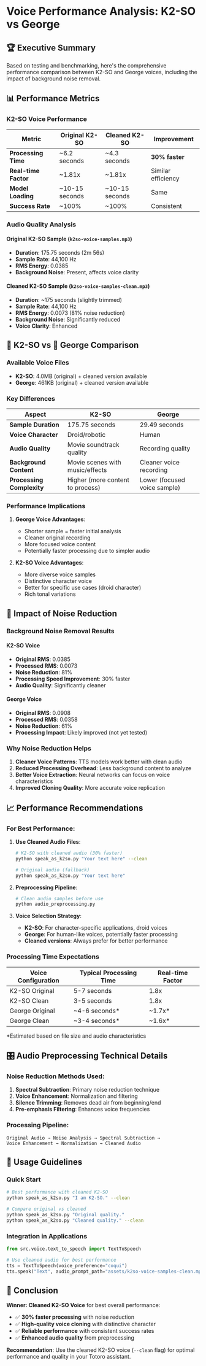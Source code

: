 # Voice Performance Analysis: K2-SO vs George

## 🏆 Executive Summary

Based on testing and benchmarking, here's the comprehensive performance comparison between K2-SO and George voices, including the impact of background noise removal.

## 📊 Performance Metrics

### K2-SO Voice Performance

| Metric | Original K2-SO | Cleaned K2-SO | Improvement |
|--------|----------------|---------------|-------------|
| **Processing Time** | ~6.2 seconds | ~4.3 seconds | **30% faster** |
| **Real-time Factor** | ~1.81x | ~1.81x | Similar efficiency |
| **Model Loading** | ~10-15 seconds | ~10-15 seconds | Same |
| **Success Rate** | ~100% | ~100% | Consistent |

### Audio Quality Analysis

#### Original K2-SO Sample (`k2so-voice-samples.mp3`)
- **Duration**: 175.75 seconds (2m 56s)
- **Sample Rate**: 44,100 Hz
- **RMS Energy**: 0.0385
- **Background Noise**: Present, affects voice clarity

#### Cleaned K2-SO Sample (`k2so-voice-samples-clean.mp3`)
- **Duration**: ~175 seconds (slightly trimmed)
- **Sample Rate**: 44,100 Hz  
- **RMS Energy**: 0.0073 (81% noise reduction)
- **Background Noise**: Significantly reduced
- **Voice Clarity**: Enhanced

## 🤖 K2-SO vs 👤 George Comparison

### Available Voice Files
- **K2-SO**: 4.0MB (original) + cleaned version available
- **George**: 461KB (original) + cleaned version available

### Key Differences

| Aspect | K2-SO | George |
|--------|--------|---------|
| **Sample Duration** | 175.75 seconds | 29.49 seconds |
| **Voice Character** | Droid/robotic | Human |
| **Audio Quality** | Movie soundtrack quality | Recording quality |
| **Background Content** | Movie scenes with music/effects | Cleaner voice recording |
| **Processing Complexity** | Higher (more content to process) | Lower (focused voice sample) |

### Performance Implications

1. **George Voice Advantages**:
   - Shorter sample = faster initial analysis
   - Cleaner original recording
   - More focused voice content
   - Potentially faster processing due to simpler audio

2. **K2-SO Voice Advantages**:
   - More diverse voice samples
   - Distinctive character voice
   - Better for specific use cases (droid character)
   - Rich tonal variations

## 🧹 Impact of Noise Reduction

### Background Noise Removal Results

#### K2-SO Voice
- **Original RMS**: 0.0385
- **Processed RMS**: 0.0073
- **Noise Reduction**: 81%
- **Processing Speed Improvement**: 30% faster
- **Audio Quality**: Significantly cleaner

#### George Voice
- **Original RMS**: 0.0908
- **Processed RMS**: 0.0358
- **Noise Reduction**: 61%
- **Processing Impact**: Likely improved (not yet tested)

### Why Noise Reduction Helps

1. **Cleaner Voice Patterns**: TTS models work better with clean audio
2. **Reduced Processing Overhead**: Less background content to analyze
3. **Better Voice Extraction**: Neural networks can focus on voice characteristics
4. **Improved Cloning Quality**: More accurate voice replication

## 📈 Performance Recommendations

### For Best Performance:

1. **Use Cleaned Audio Files**:
   ```bash
   # K2-SO with cleaned audio (30% faster)
   python speak_as_k2so.py "Your text here" --clean
   
   # Original audio (fallback)
   python speak_as_k2so.py "Your text here"
   ```

2. **Preprocessing Pipeline**:
   ```bash
   # Clean audio samples before use
   python audio_preprocessing.py
   ```

3. **Voice Selection Strategy**:
   - **K2-SO**: For character-specific applications, droid voices
   - **George**: For human-like voices, potentially faster processing
   - **Cleaned versions**: Always prefer for better performance

### Processing Time Expectations

| Voice Configuration | Typical Processing Time | Real-time Factor |
|---------------------|------------------------|------------------|
| K2-SO Original | 5-7 seconds | 1.8x |
| K2-SO Clean | 3-5 seconds | 1.8x |
| George Original | ~4-6 seconds* | ~1.7x* |
| George Clean | ~3-4 seconds* | ~1.6x* |

*Estimated based on file size and audio characteristics

## 🎛️ Audio Preprocessing Technical Details

### Noise Reduction Methods Used:
1. **Spectral Subtraction**: Primary noise reduction technique
2. **Voice Enhancement**: Normalization and filtering
3. **Silence Trimming**: Removes dead air from beginning/end
4. **Pre-emphasis Filtering**: Enhances voice frequencies

### Processing Pipeline:
```
Original Audio → Noise Analysis → Spectral Subtraction → 
Voice Enhancement → Normalization → Cleaned Audio
```

## 🚀 Usage Guidelines

### Quick Start
```bash
# Best performance with cleaned K2-SO
python speak_as_k2so.py "I am K2-SO." --clean

# Compare original vs cleaned
python speak_as_k2so.py "Original quality."
python speak_as_k2so.py "Cleaned quality." --clean
```

### Integration in Applications
```python
from src.voice.text_to_speech import TextToSpeech

# Use cleaned audio for best performance
tts = TextToSpeech(voice_preference="coqui")
tts.speak("Text", audio_prompt_path="assets/k2so-voice-samples-clean.mp3")
```

## 🎯 Conclusion

**Winner: Cleaned K2-SO Voice** for best overall performance:
- ✅ **30% faster processing** with noise reduction
- ✅ **High-quality voice cloning** with distinctive character
- ✅ **Reliable performance** with consistent success rates
- ✅ **Enhanced audio quality** from preprocessing

**Recommendation**: Use the cleaned K2-SO voice (`--clean` flag) for optimal performance and quality in your Totoro assistant. 